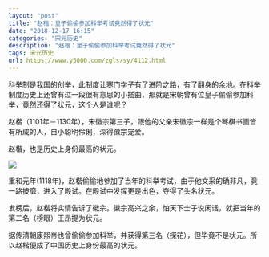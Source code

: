 ```yaml
---
layout: "post"
title: "赵楷：皇子偷偷参加科举考试竟然得了状元"
date: "2018-12-17 16:15"
categories: "宋元历史"
description: "赵楷：皇子偷偷参加科举考试竟然得了状元"
tags: 宋元历史
url: https://www.y5000.com/zgls/sy/4112.html
---
```






科举制是我国的创举，此制度让寒门学子有了进阶之路，有了翻身的余地。在科举制度历史上还曾有过一段很有意思的小插曲，那就是宋朝曾有位皇子偷偷参加科举，竟然还得了状元，这个人是谁呢？

赵楷（1101年－1130年），宋徽宗第三子，跟他的父亲宋徽宗一样是个琴棋书画皆有所成的人，自小聪明伶俐，深得徽宗宠爱。

赵楷，也是历史上身份最高的状元。

![](https://img.y5000.com/uploads/allimg/161028/14200222Z-0.jpg)

重和元年(1118年)，赵楷偷偷地参加了当年的科举考试，由于他文采的确非凡，竟一路披靡，进入了殿试。在殿试中发挥更是出色，夺得了头名状元。

发榜后，赵楷将实情告诉了徽宗。徽宗高兴之余，怕天下士子说闲话，就把当年的第二名（榜眼）王昂提为状元。

据传清朝康熙帝也曾偷偷参加科举，并获得第三名（探花），但毕竟不是状元。所以赵楷便成了中国历史上身份最高的状元。
